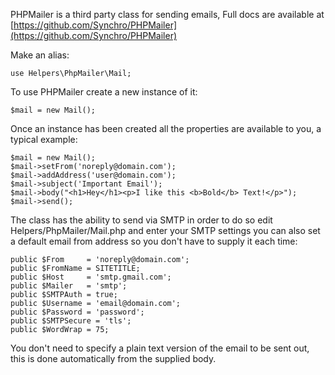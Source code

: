 PHPMailer is a third party class for sending emails, Full docs are available at [https://github.com/Synchro/PHPMailer](https://github.com/Synchro/PHPMailer)

Make an alias:

````
use Helpers\PhpMailer\Mail;
````

To use PHPMailer create a new instance of it:

````
$mail = new Mail();
````

Once an instance has been created all the properties are available to you, a typical example:

````
$mail = new Mail();
$mail->setFrom('noreply@domain.com');
$mail->addAddress('user@domain.com');
$mail->subject('Important Email');
$mail->body("<h1>Hey</h1><p>I like this <b>Bold</b> Text!</p>");
$mail->send();
````

The class has the ability to send via SMTP in order to do so edit Helpers/PhpMailer/Mail.php and enter your SMTP settings you can also set a default email from address so you don't have to supply it each time:

````
public $From     = 'noreply@domain.com';
public $FromName = SITETITLE;
public $Host     = 'smtp.gmail.com';
public $Mailer   = 'smtp';
public $SMTPAuth = true;                         
public $Username = 'email@domain.com';                         
public $Password = 'password';                         
public $SMTPSecure = 'tls';                         
public $WordWrap = 75;
````

You don't need to specify a plain text version of the email to be sent out, this is done automatically from the supplied body.
